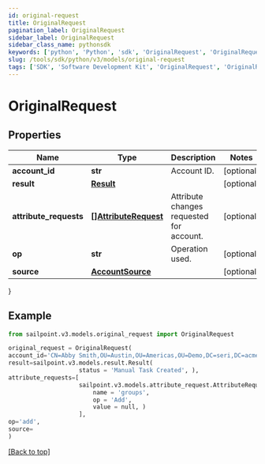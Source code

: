 ```yaml
---
id: original-request
title: OriginalRequest
pagination_label: OriginalRequest
sidebar_label: OriginalRequest
sidebar_class_name: pythonsdk
keywords: ['python', 'Python', 'sdk', 'OriginalRequest', 'OriginalRequest'] 
slug: /tools/sdk/python/v3/models/original-request
tags: ['SDK', 'Software Development Kit', 'OriginalRequest', 'OriginalRequest']
---
```


# OriginalRequest


## Properties

Name | Type | Description | Notes
------------ | ------------- | ------------- | -------------
**account_id** | **str** | Account ID. | [optional] 
**result** | [**Result**](result) |  | [optional] 
**attribute_requests** | [**[]AttributeRequest**](attribute-request) | Attribute changes requested for account. | [optional] 
**op** | **str** | Operation used. | [optional] 
**source** | [**AccountSource**](account-source) |  | [optional] 
}

## Example

```python
from sailpoint.v3.models.original_request import OriginalRequest

original_request = OriginalRequest(
account_id='CN=Abby Smith,OU=Austin,OU=Americas,OU=Demo,DC=seri,DC=acme,DC=com',
result=sailpoint.v3.models.result.Result(
                    status = 'Manual Task Created', ),
attribute_requests=[
                    sailpoint.v3.models.attribute_request.AttributeRequest(
                        name = 'groups', 
                        op = 'Add', 
                        value = null, )
                    ],
op='add',
source=
)

```
[[Back to top]](#) 

